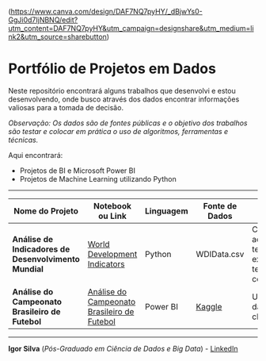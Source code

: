 
(https://www.canva.com/design/DAF7NQ7pyHY/_dBjwYs0-GgJi0d7IjNBNQ/edit?utm_content=DAF7NQ7pyHY&utm_campaign=designshare&utm_medium=link2&utm_source=sharebutton)

# Portfólio de Projetos em Dados

Neste repositório encontrará alguns trabalhos que desenvolvi e estou desenvolvendo, onde busco através dos dados encontrar informações valiosas para a tomada de decisão.

*Observação: Os dados são de fontes públicas e o objetivo dos trabalhos são testar e colocar em prática o uso de algoritmos, ferramentas e técnicas.*

Aqui encontrará:
- Projetos de BI e Microsoft Power BI
- Projetos de Machine Learning utilizando Python

- ------------

|    Nome do Projeto  | Notebook ou Link    | Linguagem    | Fonte de Dados  | Observação  | 
| ------------        | ------------        | ------------ | ------------    |------------ |
| **Análise de Indicadores de Desenvolvimento Mundial** | [World Development Indicators](https://github.com/igor-smf/portifolio/blob/main/An%C3%A1lise%20de%20Indicadores/World_Development_Indicators.ipynb) | Python | WDIData.csv | Comportamento ao longo do tempo, valores extremos e tendência central
| **Análise do Campeonato Brasileiro de Futebol** | [Análise do Campeonato Brasileiro de Futebol](https://app.powerbi.com/view?r=eyJrIjoiNDAzMTEzMGUtMjM3Yy00ZGFiLWIzYzMtY2NkNzQ5N2NjNWM5IiwidCI6IjQ0OTBkZmExLTAzNTMtNDY1NS1iZDE3LWRiOGNmYTlkMWIzOSJ9) | Power BI | [Kaggle](https://www.kaggle.com/datasets/adaoduque/campeonato-brasileiro-de-futebol) | Uma análise das escolas por clube e ano |
------------

**Igor Silva** (*Pós-Graduado em Ciência de Dados e Big Data*) - [LinkedIn](https://www.linkedin.com/in/igor-silva-897775156/) 
